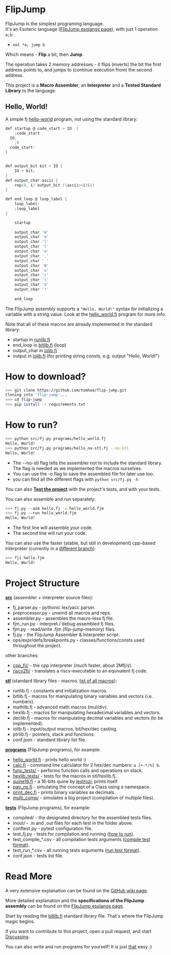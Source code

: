 # FlipJump

FlipJump is the simplest programing language.<br>
It's an Esoteric language ([FlipJump esolangs page](https://esolangs.org/wiki/FlipJump)), with just 1 operation `a;b`:  
- `not *a; jump b`

Which means - **Flip** a bit, then **Jump**.

The operation takes 2 memory addresses - it flips (inverts) the bit the first address points to, and jumps to (continue execution from) the second address.  

This project is a **Macro Assembler**, an **Interpreter** and a **Tested Standard Library** to the language.

## Hello, World!

A simple fj [hello-world](programs/print_tests/hello_no-stl.fj) program, not using the standard library:

```c
def startup @ code_start > IO  {
    ;code_start
  IO:
    ;0
  code_start:
}


def output_bit bit < IO {
    IO + bit;
}
def output_char ascii {
    rep(8, i) output_bit ((ascii>>i)&1)
}

def end_loop @ loop_label {
    loop_label:
    ;loop_label
}

    startup
    
    output_char 'H'
    output_char 'e'
    output_char 'l'
    output_char 'l'
    output_char 'o'
    output_char ','
    output_char ' '
    output_char 'W'
    output_char 'o'
    output_char 'r'
    output_char 'l'
    output_char 'd'
    output_char '!'
    
    end_loop

```

The FlipJump assembly supports a ```"Hello, World!"``` syntax for initializing a variable with a string value.
Look at the [hello_world.fj](programs/print_tests/hello_world.fj) program for more info.

Note that all of these macros are already implemented in the standard library:
- startup      in [runlib.fj](stl/runlib.fj)
- end_loop     in [bitlib.fj](stl/bitlib.fj) (loop)
- output_char  in [iolib.fj](stl/iolib.fj)
- output       in [iolib.fj](stl/iolib.fj)  (for printing string consts, e.g. output "Hello, World!")

# How to download?

```bash
>>> git clone https://github.com/tomhea/flip-jump.git
Cloning into 'flip-jump'...
>>> cd flip-jump
>>> pip install -r requirements.txt
```

# How to run?

```bash
>>> python src/fj.py programs/hello_world.fj
Hello, World!
>>> python src/fj.py programs/hello_no-stl.fj --no-stl
Hello, World!
```
  - The --no-stl flag tells the assembler not to include the standard library. The flag is needed as we implemented the macros ourselves.
  - You can use the -o flag to save the assembled file for later use too.
  - you can find all the different flags with `python src/fj.py -h` 

You can also **[Test the project](tests/README.md)** with the project's tests, and with your tests.

You can also assemble and run separately:

```bash
>>> fj.py --asm hello.fj -o hello_world.fjm
>>> fj.py --run hello_world.fjm
Hello, World!
```

- The first line will assemble your code.
- The second line will run your code.

You can also use the faster (stable, but still in development) cpp-based interpreter (currently in a [different branch](https://github.com/tomhea/flip-jump/tree/cpp-interpreter/src/cpp_fji)):

```bash
>>> fji hello.fjm
Hello, World!
```


# Project Structure

**[src](src)** (assembler + interpreter source files):
  - fj_parser.py    - pythonic lex/yacc parser.
  - preprocessor.py - unwind all macros and reps.
  - assembler.py    - assembles the macro-less fj file.
  - fjm_run.py      - interpret / debug assembled fj files.
  - fjm.py          - read/write .fjm (flip-jump-memory) files.
  - fj.py           - the FlipJump Assembler & Interpreter script.
  - ops/expr/defs/breakpoints.py     - classes/functions/consts used throughout the project.

other branches:
  - [cpp_fji/](https://github.com/tomhea/flip-jump/tree/cpp-interpreter/src/cpp_fji)        - the cpp interpreter (much faster, about 2Mfj/s).
  - [riscv2fj/](https://github.com/tomhea/flip-jump/tree/riscv2fj/src/riscv2fj)       - translates a riscv-executable to an equivalent fj code.

**[stl](stl)** (standard library files - macros. [list of all macros](https://esolangs.org/wiki/FlipJump#The_Standard_Library)):
  - runlib.fj   - constants and initialization macros.
  - bitlib.fj   - macros for manipulating binary variables and vectors (i.e. numbers).
  - mathlib.fj  - advanced math macros (mul/div).
  - hexlib.fj   - macros for manipulating hexadecimal variables and vectors.
  - declib.fj   - macros for manipulating decimal variables and vectors (to be implemented).
  - iolib.fj    - input/output macros, bit/hex/dec casting.
  - ptrlib.fj   - pointers, stack and functions.
  - conf.json   - standard library list file.

**[programs](programs)** (FlipJump programs), for example:
  - [hello_world.fj](programs/print_tests/hello_world.fj)  - prints hello world :)
  - [calc.fj](programs/calc.fj)     - command line calculator for 2 hex/dec numbers: ```a [+-*/%] b```.
  - [func_tests/](programs/func_tests)     - performs function calls and operations on stack.
  - [hexlib_tests/](programs/hexlib_tests)   - tests for the macros in stl/hexlib.fj.
  - [quine16.fj](programs/quine16.fj)  - a 16-bits quine by [lestrozi](https://github.com/lestrozi); prints itself.
  - [pair_ns.fj](programs/concept_checks/pair_ns.fj)  - simulating the concept of a Class using a namespace.
  - [print_dec.fj](programs/print_tests/print_dec.fj)    - prints binary variables as decimals.
  - [multi_comp/](programs/multi_comp) - simulates a big project (compilation of multiple files).

**[tests](tests)** (FlipJump programs), for example:
  - compiled/   - the designated directory for the assembled tests files.
  - inout/      - .in and .out files for each test in the folder above.
  - conftest.py - pytest configuration file.
  - test_fj.py  - tests for compilation and running ([how to run](tests/README.md#run-the-tests)).
  - test_compile_*.csv  - all compilation tests arguments ([compile test format](tests/README.md#compile-csvs-format)).
  - test_run_*.csv      - all running tests arguments ([run test format](tests/README.md#run-csvs-format)).
  - conf.json   - tests list file.


# Read More

A very extensive explanation can be found on the [GitHub wiki page](https://github.com/tomhea/flip-jump/wiki/Learn-FlipJump).

More detailed explanation and the **specifications of the FlipJump assembly** can be found on the [FlipJump esolangs page](https://esolangs.org/wiki/FlipJump).

Start by reading the [bitlib.fj](stl/bitlib.fj) standard library file. That's where the FlipJump magic begins.

If you want to contribute to this project, open a pull request, and start [Discussing](https://github.com/tomhea/flip-jump/discussions/148).

You can also write and run programs for yourself! It is just [that](#how-to-run) easy :)
